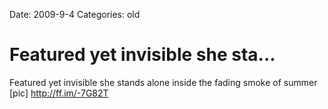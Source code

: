 Date: 2009-9-4
Categories: old

# Featured yet invisible she sta...

Featured yet invisible she stands alone inside the fading smoke of summer [pic] <a href="http://ff.im/-7G82T" rel="nofollow">http://ff.im/-7G82T</a>
